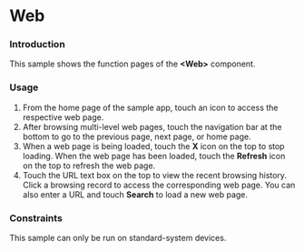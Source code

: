 # Web

### Introduction

This sample shows the function pages of the **\<Web>** component.

### Usage

1. From the home page of the sample app, touch an icon to access the respective web page.
2. After browsing multi-level web pages, touch the navigation bar at the bottom to go to the previous page, next page, or home page.
3. When a web page is being loaded, touch the **X** icon on the top to stop loading. When the web page has been loaded, touch the **Refresh** icon on the top to refresh the web page.
4. Touch the URL text box on the top to view the recent browsing history. Click a browsing record to access the corresponding web page. You can also enter a URL and touch **Search** to load a new web page.

### Constraints

This sample can only be run on standard-system devices.
